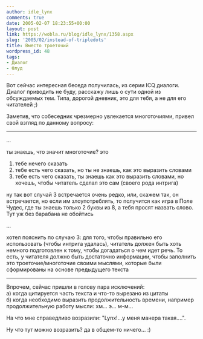 ```yaml
---
author: idle_lynx
comments: true
date: 2005-02-07 18:23:55+00:00
layout: post
link: https://wobla.ru/blog/idle_lynx/1358.aspx
slug: '2005/02/instead-of-tripledots'
title: Вместо троеточий
wordpress_id: 48
tags:
- Диалог
- Флуд
---
```


Вот сейчас интересная беседа получилась, из серии ICQ диалоги. Диалог приводить не буду, расскажу лишь о сути одной из обсуждаемых тем. Типа, дорогой дневник, это для тебя, а не для его читателей ;)

Заметив, что собеседник чрезмерно увлекается многоточиями, привел свой взгляд по данному вопросу:

----------

...

ты знаешь, что значит многоточие? это
1. тебе нечего сказать
2. тебе есть чего сказать, но ты не знаешь, как это выразить словами
3. тебе есть чего сказать, ты знаешь как это выразить словами, но хочешь, чтобы читатель сделал это сам (своего рода интрига)

ну так вот случай 3 встречается очень редко, или, скажем так, он встречается, но если им злоупотреблять, то получится как игра в Поле Чудес, где ты знаешь только 2 буквы из 8, а тебя просят назвать слово. Тут уж без барабана не обойтись

...

хотел пояснить по случаю 3: для того, чтобы правильно его использовать (чтобы интрига удалась), читатель должен быть хоть немного подготовлен к тому, чтобы догадаться о чем идет речь. То есть, у читателя должно быть достаточно информации, чтобы заполнить это троеточие/многоточие своими мыслями, которые были сформированы на основе предыдущего текста

----------

Впрочем, сейчас пришли в голову пара исключений:  
а) когда цитируется часть текста и что-то вырезано из цитаты  
б) когда необходимо выразить продолжительность времени, например продолжительную работу мысли: хм... э... м-м...

На что мне справедливо возразили: "Lynx!...у меня манера такая....".

Ну что тут можно возразить? да в общем-то ничего... :)
